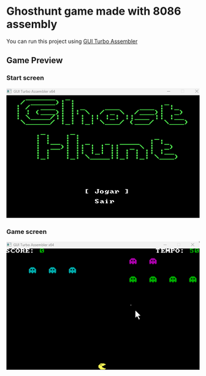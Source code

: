 # Ghosthunt game made with 8086 assembly

You can run this project using [GUI Turbo Assembler](https://github.com/ljnath/GUI-Turbo-Assembler)

## Game Preview

### Start screen
<img src="./.github/start-screen.png" alt="Ghosthunt start screen">

### Game screen
<img src="./.github/game-screen.png" alt="Ghosthunt game screen">